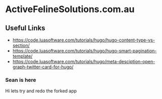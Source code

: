# ActiveFelineSolutions.com.au

## Useful Links

* https://code.luasoftware.com/tutorials/hugo/hugo-content-type-vs-section/
* https://code.luasoftware.com/tutorials/hugo/hugo-smart-pagination-template/
* https://code.luasoftware.com/tutorials/hugo/meta-desciption-open-graph-twitter-card-for-hugo/

### Sean is here
Hi lets try and redo the forked app

